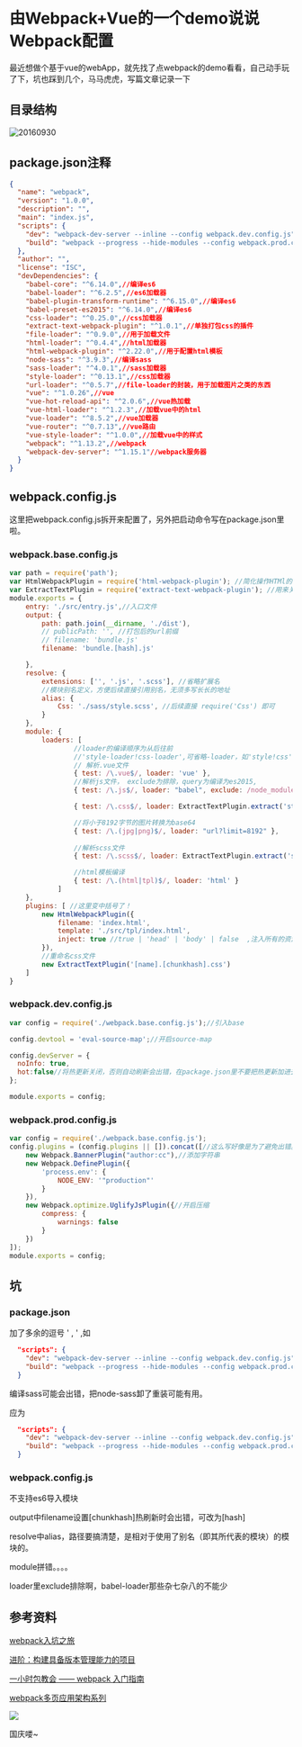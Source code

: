 

# 由Webpack+Vue的一个demo说说Webpack配置

最近想做个基于vue的webApp，就先找了点webpack的demo看看，自己动手玩了下，坑也踩到几个，马马虎虎，写篇文章记录一下

## 目录结构

  ![20160930](http://ww1.sinaimg.cn/mw690/6c7bfb12gw1f8bpoiapwzj206o0eq0su.jpg)

## package.json注释

```json
{
  "name": "webpack",
  "version": "1.0.0",
  "description": "",
  "main": "index.js",
  "scripts": {
    "dev": "webpack-dev-server --inline --config webpack.dev.config.js",//开发
    "build": "webpack --progress --hide-modules --config webpack.prod.config.js"//发布
  },
  "author": "",
  "license": "ISC",
  "devDependencies": {
    "babel-core": "^6.14.0",//编译es6
    "babel-loader": "^6.2.5",//es6加载器
    "babel-plugin-transform-runtime": "^6.15.0",//编译es6
    "babel-preset-es2015": "^6.14.0",//编译es6
    "css-loader": "^0.25.0",//css加载器
    "extract-text-webpack-plugin": "^1.0.1",//单独打包css的插件
    "file-loader": "^0.9.0",//用于加载文件
    "html-loader": "^0.4.4",//html加载器
    "html-webpack-plugin": "^2.22.0",//用于配置html模板
    "node-sass": "^3.9.3",//编译sass
    "sass-loader": "^4.0.1",//sass加载器
    "style-loader": "^0.13.1",//css加载器
    "url-loader": "^0.5.7",//file-loader的封装，用于加载图片之类的东西
    "vue": "^1.0.26",//vue
    "vue-hot-reload-api": "^2.0.6",//vue热加载
    "vue-html-loader": "^1.2.3",//加载vue中的html
    "vue-loader": "^8.5.2",//vue加载器
    "vue-router": "^0.7.13",//vue路由
    "vue-style-loader": "^1.0.0",//加载vue中的样式
    "webpack": "^1.13.2",//webpack
    "webpack-dev-server": "^1.15.1"//webpack服务器
  }
}
```

## webpack.config.js

这里把webpack.config.js拆开来配置了，另外把启动命令写在package.json里啦。

### webpack.base.config.js

```js
var path = require('path');
var HtmlWebpackPlugin = require('html-webpack-plugin'); //简化操作HTMl的插件
var ExtractTextPlugin = require('extract-text-webpack-plugin'); //用来关联外部文件
module.exports = {
    entry: './src/entry.js',//入口文件
    output: {
        path: path.join(__dirname, './dist'),
        // publicPath: '', //打包后的url前缀
        // filename: 'bundle.js'
        filename: 'bundle.[hash].js'

    },
    resolve: {
        extensions: ['', '.js', '.scss'], //省略扩展名
        //模块别名定义，方便后续直接引用别名，无须多写长长的地址
        alias: {
            Css: './sass/style.scss', //后续直接 require('Css') 即可
        }
    },
    module: {
        loaders: [                
          		//loader的编译顺序为从后往前
                //'style-loader!css-loader',可省略-loader，如'style!css'
                // 解析.vue文件
                { test: /\.vue$/, loader: 'vue' },
          		//解析js文件， exclude为排除，query为编译为es2015,
                { test: /\.js$/, loader: "babel", exclude: /node_modules/, query: { presets: ['es2015'], plugins: ['transform-runtime'] } },

                { test: /\.css$/, loader: ExtractTextPlugin.extract('style', ['css']), exclude: /node_modules|bootstrap/, },

          		//将小于8192字节的图片转换为base64
                { test: /\.(jpg|png)$/, loader: "url?limit=8192" },
          
                //解析scss文件
                { test: /\.scss$/, loader: ExtractTextPlugin.extract('style', ['css', 'sass']), exclude: /node_modules|bootstrap/, },

                //html模板编译
                { test: /\.(html|tpl)$/, loader: 'html' }
            ] 
    },
    plugins: [ //这里变中括号了！
        new HtmlWebpackPlugin({
            filename: 'index.html',
            template: './src/tpl/index.html',
            inject: true //true | 'head' | 'body' | false  ,注入所有的资源到特定的 template 或者 templateContent 中，如果设置为 true 或者 body，所有的 javascript 资源将被放置到 body 元素的底部，'head' 将放置到 head 元素中。
        }),
      	//重命名css文件
        new ExtractTextPlugin('[name].[chunkhash].css')
    ]
}
```

### webpack.dev.config.js

```js
var config = require('./webpack.base.config.js');//引入base

config.devtool = 'eval-source-map';//开启source-map

config.devServer = {
  noInfo: true,
  hot:false//将热更新关闭，否则自动刷新会出错，在package.json里不要把热更新加进去
};

module.exports = config;
```

### webpack.prod.config.js

```js
var config = require('./webpack.base.config.js');
config.plugins = (config.plugins || []).concat([//这么写好像是为了避免出错。。
    new Webpack.BannerPlugin("author:cc"),//添加字符串
    new Webpack.DefinePlugin({
        'process.env': {
            NODE_ENV: '"production"'
        }
    }),
    new Webpack.optimize.UglifyJsPlugin({//开启压缩
        compress: {
            warnings: false
        }
    })
]);
module.exports = config;
```

## 坑

### package.json

加了多余的逗号 ' , ' ,如

```json
  "scripts": {
    "dev": "webpack-dev-server --inline --config webpack.dev.config.js",
    "build": "webpack --progress --hide-modules --config webpack.prod.config.js",
  }
```
编译sass可能会出错，把node-sass卸了重装可能有用。

应为

```json
  "scripts": {
    "dev": "webpack-dev-server --inline --config webpack.dev.config.js",
    "build": "webpack --progress --hide-modules --config webpack.prod.config.js"
  }
```

### webpack.config.js

不支持es6导入模块

output中filename设置[chunkhash]热刷新时会出错，可改为[hash]

resolve中alias，路径要搞清楚，是相对于使用了别名（即其所代表的模块）的模块的。

module拼错。。。。

loader里exclude排除啊，babel-loader那些杂七杂八的不能少

## 参考资料

[webpack入坑之旅](http://guowenfh.github.io/2016/03/24/vue-webpack-01-base/)

[进阶：构建具备版本管理能力的项目](http://www.jianshu.com/p/bb48898eded5)

[一小时包教会 —— webpack 入门指南](http://www.w2bc.com/Article/50764)

[ webpack多页应用架构系列](https://segmentfault.com/a/1190000006843916)

![](http://ww3.sinaimg.cn/mw690/6c7bfb12gw1f8bpv6ynwng205k03on1o.gif)

国庆喽~